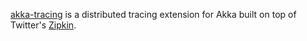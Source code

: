 [akka-tracing](https://github.com/levkhomich/akka-tracing) is a distributed tracing extension for Akka built on top of Twitter's [Zipkin](http://twitter.github.io/zipkin/).